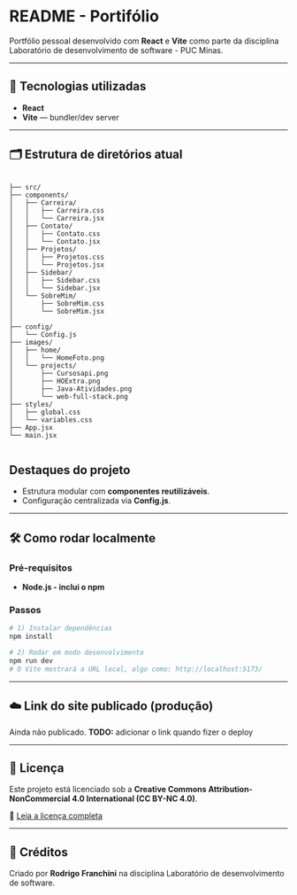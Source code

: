 # README - Portifólio 

Portfólio pessoal desenvolvido com **React** e **Vite** como parte da disciplina Laboratório de desenvolvimento de software - PUC Minas.

---

## 🚀 Tecnologias utilizadas
- **React** 
- **Vite** — bundler/dev server

---

## 🗂️ Estrutura de diretórios atual
```text

├── src/
├── components/
│   ├── Carreira/
│   │   ├── Carreira.css
│   │   └── Carreira.jsx
│   ├── Contato/
│   │   ├── Contato.css
│   │   └── Contato.jsx
│   ├── Projetos/
│   │   ├── Projetos.css
│   │   └── Projetos.jsx
│   ├── Sidebar/
│   │   ├── Sidebar.css
│   │   └── Sidebar.jsx
│   └── SobreMim/
│       ├── SobreMim.css
│       └── SobreMim.jsx
│
├── config/
│   └── Config.js
├── images/
│   ├── home/
│   │   └── HomeFoto.png
│   └── projects/
│       ├── Cursosapi.png
│       ├── HOExtra.png
│       ├── Java-Atividades.png
│       └── web-full-stack.png
├── styles/
│   ├── global.css
│   └── variables.css
├── App.jsx
└── main.jsx


```



## Destaques do projeto
- Estrutura modular com **componentes reutilizáveis**.
- Configuração centralizada via **Config.js**.

---

## 🛠️ Como rodar localmente

### Pré-requisitos
- **Node.js - inclui o npm**

### Passos
```bash
# 1) Instalar dependências
npm install

# 2) Rodar em modo desenvolvimento
npm run dev
# O Vite mostrará a URL local, algo como: http://localhost:5173/

```

---

## ☁️ Link do site publicado (produção)
Ainda não publicado.
 **TODO:** adicionar o link quando fizer o deploy 

---

## 📄 Licença
Este projeto está licenciado sob a **Creative Commons Attribution-NonCommercial 4.0 International (CC BY-NC 4.0)**.

🔗 [Leia a licença completa](https://creativecommons.org/licenses/by-nc/4.0/legalcode)


---

## 🙌 Créditos
Criado por **Rodrigo Franchini** na disciplina Laboratório de desenvolvimento de software.
